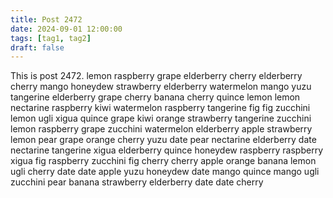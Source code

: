 ```yaml
---
title: Post 2472
date: 2024-09-01 12:00:00
tags: [tag1, tag2]
draft: false
---
```

This is post 2472.
lemon
raspberry
grape
elderberry
cherry
elderberry
cherry
mango
honeydew
strawberry
elderberry
watermelon
mango
yuzu
tangerine
elderberry
grape
cherry
banana
cherry
quince
lemon
lemon
nectarine
raspberry
kiwi
watermelon
raspberry
tangerine
fig
fig
zucchini
lemon
ugli
xigua
quince
grape
kiwi
orange
strawberry
tangerine
zucchini
lemon
raspberry
grape
zucchini
watermelon
elderberry
apple
strawberry
lemon
pear
grape
orange
cherry
yuzu
date
pear
nectarine
elderberry
date
nectarine
tangerine
xigua
elderberry
quince
honeydew
raspberry
raspberry
xigua
fig
raspberry
zucchini
fig
cherry
cherry
apple
orange
banana
lemon
ugli
cherry
date
date
apple
yuzu
honeydew
date
mango
quince
mango
ugli
zucchini
pear
banana
strawberry
elderberry
date
date
cherry
